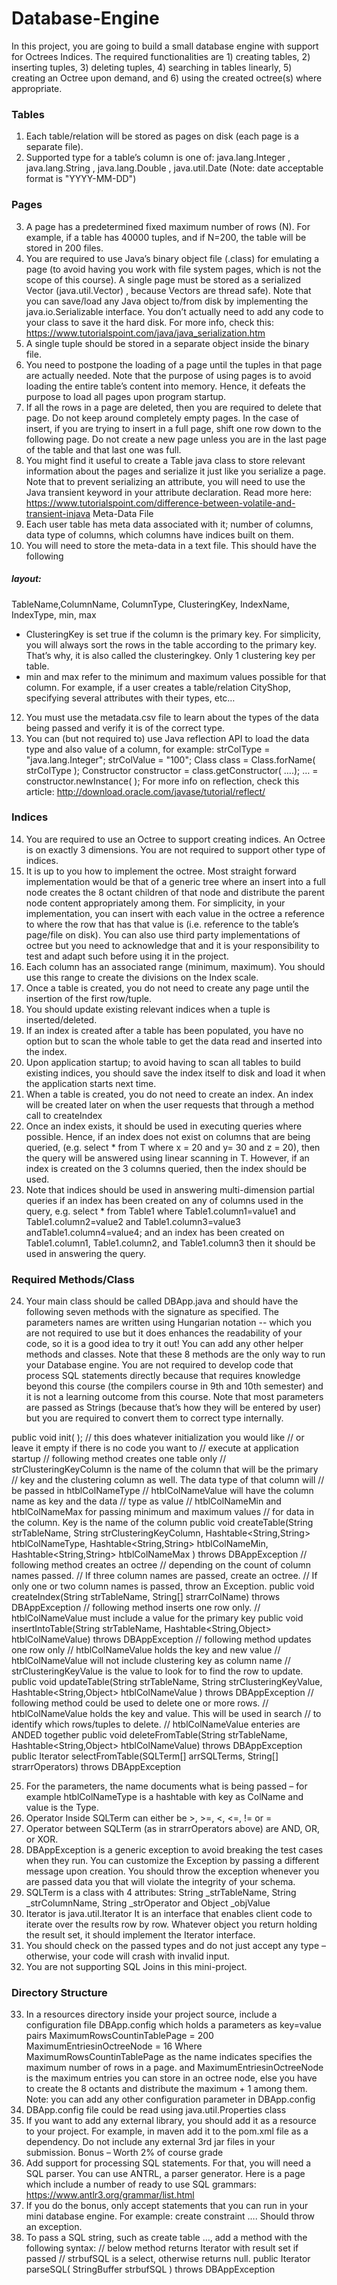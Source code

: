 # Database-Engine

In this project, you are going to build a small database engine with support for Octrees Indices.
The required functionalities are 1) creating tables, 2) inserting tuples, 3) deleting tuples, 4)
searching in tables linearly, 5) creating an Octree upon demand, and 6) using the created
octree(s) where appropriate.

### Tables
1) Each table/relation will be stored as pages on disk (each page is a separate file).
2) Supported type for a table’s column is one of: java.lang.Integer , java.lang.String ,
java.lang.Double , java.util.Date (Note: date acceptable format is "YYYY-MM-DD")
### Pages
3) A page has a predetermined fixed maximum number of rows (N). For example, if a
table has 40000 tuples, and if N=200, the table will be stored in 200 files.
4) You are required to use Java’s binary object file (.class) for emulating a page (to avoid
having you work with file system pages, which is not the scope of this course). A single
page must be stored as a serialized Vector (java.util.Vector) , because Vectors are thread
safe). Note that you can save/load any Java object to/from disk by implementing the
java.io.Serializable interface. You don’t actually need to add any code to your class to
save it the hard disk. For more info, check this:
https://www.tutorialspoint.com/java/java_serialization.htm
5) A single tuple should be stored in a separate object inside the binary file.
6) You need to postpone the loading of a page until the tuples in that page are actually
needed. Note that the purpose of using pages is to avoid loading the entire table’s content
into memory. Hence, it defeats the purpose to load all pages upon program startup.
7) If all the rows in a page are deleted, then you are required to delete that page. Do not
keep around completely empty pages. In the case of insert, if you are trying to insert in a
full page, shift one row down to the following page. Do not create a new page unless you
are in the last page of the table and that last one was full.
8) You might find it useful to create a Table java class to store relevant information about
the pages and serialize it just like you serialize a page. Note that to prevent serializing an
attribute, you will need to use the Java transient keyword in your attribute declaration.
Read more here: https://www.tutorialspoint.com/difference-between-volatile-and-transient-injava
Meta-Data File
9) Each user table has meta data associated with it; number of columns, data type of
columns, which columns have indices built on them.
10) You will need to store the meta-data in a text file. This should have the following
##### layout:
TableName,ColumnName, ColumnType, ClusteringKey, IndexName, IndexType, min, max
- ClusteringKey is set true if the column is the primary key. For simplicity, you will
always sort the rows in the table according to the primary key. That’s why, it is also
called the clusteringkey. Only 1 clustering key per table.
- min and max refer to the minimum and maximum values possible for that column.
For example, if a user creates a table/relation CityShop, specifying several attributes
with their types, etc…
12) You must use the metadata.csv file to learn about the types of the data being passed
and verify it is of the correct type.
13) You can (but not required to) use Java reflection API to load the data type and also
value of a column, for example:
strColType = "java.lang.Integer";
strColValue = "100";
Class class = Class.forName( strColType );
Constructor constructor = class.getConstructor( ….);
… = constructor.newInstance( );
For more info on reflection, check this article:
http://download.oracle.com/javase/tutorial/reflect/
### Indices
14) You are required to use an Octree to support creating indices. An Octree is on exactly
3 dimensions. You are not required to support other type of indices.
15) It is up to you how to implement the octree. Most straight forward implementation
would be that of a generic tree where an insert into a full node creates the 8 octant
children of that node and distribute the parent node content appropriately among them.
For simplicity, in your implementation, you can insert with each value in the octree a
reference to where the row that has that value is (i.e. reference to the table’s page/file on
disk). You can also use third party implementations of octree but you need to
acknowledge that and it is your responsibility to test and adapt such before using it in the
project.
16) Each column has an associated range (minimum, maximum). You should use this
range to create the divisions on the Index scale.
17) Once a table is created, you do not need to create any page until the insertion of the
first row/tuple.
18) You should update existing relevant indices when a tuple is inserted/deleted.
19) If an index is created after a table has been populated, you have no option but to scan
the whole table to get the data read and inserted into the index.
20) Upon application startup; to avoid having to scan all tables to build existing indices,
you should save the index itself to disk and load it when the application starts next time.
21) When a table is created, you do not need to create an index. An index will be created
later on when the user requests that through a method call to createIndex
22) Once an index exists, it should be used in executing queries where possible. Hence, if
an index does not exist on columns that are being queried, (e.g. select * from T
where x = 20 and y= 30 and z = 20), then the query will be answered using linear
scanning in T. However, if an index is created on the 3 columns queried, then the index
should be used.
23) Note that indices should be used in answering multi-dimension partial queries if an
index has been created on any of columns used in the query, e.g.
select * from Table1 where Table1.column1=value1 and
Table1.column2=value2 and Table1.column3=value3 andTable1.column4=value4;
and an index has been created on Table1.column1, Table1.column2, and Table1.column3
then it should be used in answering the query.
### Required Methods/Class
24) Your main class should be called DBApp.java and should have the following seven
methods with the signature as specified. The parameters names are written using
Hungarian notation -- which you are not required to use but it does enhances the
readability of your code, so it is a good idea to try it out! You can add any other helper
methods and classes. Note that these 8 methods are the only way to run your Database
engine. You are not required to develop code that process SQL statements directly
because that requires knowledge beyond this course (the compilers course in 9th and 10th
semester) and it is not a learning outcome from this course. Note that most parameters are
passed as Strings (because that’s how they will be entered by user) but you are required
to convert them to correct type internally.




public void init( ); // this does whatever initialization you would like
// or leave it empty if there is no code you want to
// execute at application startup
// following method creates one table only
// strClusteringKeyColumn is the name of the column that will be the primary
// key and the clustering column as well. The data type of that column will
// be passed in htblColNameType
// htblColNameValue will have the column name as key and the data
// type as value
// htblColNameMin and htblColNameMax for passing minimum and maximum values
// for data in the column. Key is the name of the column
public void createTable(String strTableName,
String strClusteringKeyColumn,
Hashtable<String,String> htblColNameType,
Hashtable<String,String> htblColNameMin,
Hashtable<String,String> htblColNameMax )
throws DBAppException
// following method creates an octree
// depending on the count of column names passed.
// If three column names are passed, create an octree.
// If only one or two column names is passed, throw an Exception.
public void createIndex(String strTableName,
String[] strarrColName) throws DBAppException
// following method inserts one row only.
// htblColNameValue must include a value for the primary key
public void insertIntoTable(String strTableName,
Hashtable<String,Object> htblColNameValue)
throws DBAppException
// following method updates one row only
// htblColNameValue holds the key and new value
// htblColNameValue will not include clustering key as column name
// strClusteringKeyValue is the value to look for to find the row to update.
public void updateTable(String strTableName,
String strClusteringKeyValue,
Hashtable<String,Object> htblColNameValue )
throws DBAppException
// following method could be used to delete one or more rows.
// htblColNameValue holds the key and value. This will be used in search
// to identify which rows/tuples to delete.
// htblColNameValue enteries are ANDED together
public void deleteFromTable(String strTableName,
Hashtable<String,Object> htblColNameValue)
throws DBAppException
public Iterator selectFromTable(SQLTerm[] arrSQLTerms,
String[] strarrOperators)
throws DBAppException





25) For the parameters, the name documents what is being passed – for example
htblColNameType is a hashtable with key as ColName and value is the Type.
26) Operator Inside SQLTerm can either be >, >=, <, <=, != or =
27) Operator between SQLTerm (as in strarrOperators above) are AND, OR, or XOR.
28) DBAppException is a generic exception to avoid breaking the test cases when they
run. You can customize the Exception by passing a different message upon creation. You
should throw the exception whenever you are passed data you that will violate the
integrity of your schema.
29) SQLTerm is a class with 4 attributes: String _strTableName, String _strColumnName,
String _strOperator and Object _objValue
30) Iterator is java.util.Iterator It is an interface that enables client code to iterate over the
results row by row. Whatever object you return holding the result set, it should
implement the Iterator interface.
31) You should check on the passed types and do not just accept any type – otherwise,
your code will crash with invalid input.
32) You are not supporting SQL Joins in this mini-project.

### Directory Structure
33) In a resources directory inside your project source, include a configuration file
DBApp.config which holds a parameters as key=value pairs
MaximumRowsCountinTablePage = 200
MaximumEntriesinOctreeNode = 16
Where
MaximumRowsCountinTablePage as the name
indicates specifies the maximum number of
rows in a page.
and
MaximumEntriesinOctreeNode is the maximum
entries you can store in an octree node, else
you have to create the 8 octants and distribute
the maximum + 1 among them.
Note: you can add any other configuration parameter in
DBApp.config
34) DBApp.config file could be read using java.util.Properties class
35) If you want to add any external library, you should add it as a resource to your
project. For example, in maven add it to the pom.xml file as a dependency. Do not
include any external 3rd jar files in your submission.
Bonus – Worth 2% of course grade
36) Add support for processing SQL statements. For that, you will need a SQL parser.
You can use ANTRL, a parser generator. Here is a page which include a number of ready
to use SQL grammars: https://www.antlr3.org/grammar/list.html
37) If you do the bonus, only accept statements that you can run in your mini database
engine. For example: create constraint …. Should throw an exception.
38) To pass a SQL string, such as create table …, add a method with the following
syntax:
// below method returns Iterator with result set if passed
// strbufSQL is a select, otherwise returns null.
public Iterator parseSQL( StringBuffer strbufSQL ) throws
DBAppException
